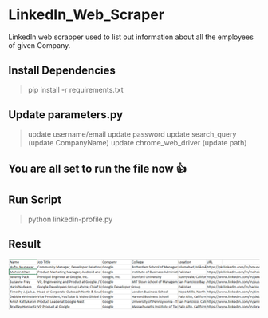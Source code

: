 # LinkedIn_Web_Scraper
LinkedIn web scrapper used to list out information about all the employees of given Company.

## Install Dependencies
>pip install -r requirements.txt

## Update parameters.py
>update username/email
>update password
>update search_query (update CompanyName)
>update chrome_web_driver (update path)

## You are all set to run the file now :+1:

## Run Script
>python linkedin-profile.py

## Result

<!-- ![alt text](https://github.com/safiullah1999/LinkedIn_Web_Scraper.git/result_image.PNG) -->
![Result](https://github.com/safiullah1999/LinkedIn_Web_Scraper/blob/main/result_image.PNG?raw=true)
<!-- ![Result](https://github.com/safiullah1999/LinkedIn_Web_Scraper/result_image.PNG?raw=true) -->
